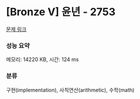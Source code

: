 # [Bronze V] 윤년 - 2753 

[문제 링크](https://www.acmicpc.net/problem/2753) 

### 성능 요약

메모리: 14220 KB, 시간: 124 ms

### 분류

구현(implementation), 사칙연산(arithmetic), 수학(math)

